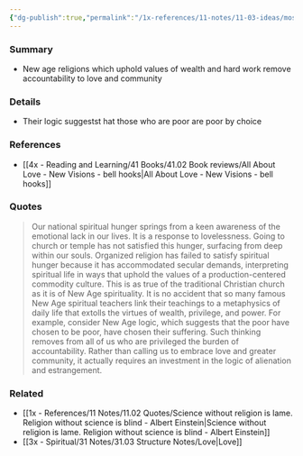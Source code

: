 ```yaml
---
{"dg-publish":true,"permalink":"/1x-references/11-notes/11-03-ideas/most-organized-religion-espouses-the-values-of-a-secular-society/","title":"Organized religion espouses the values of a secular society","created":"2025-03-27T20:56:51.801+03:00","updated":"2025-04-14T20:16:50.645+03:00"}
---
```



### Summary
- New age religions which uphold values of wealth and hard work remove accountability to love and community

### Details
- Their logic suggestst hat those who are poor are poor by choice

### References
- [[4x - Reading and Learning/41 Books/41.02 Book reviews/All About Love - New Visions - bell hooks\|All About Love - New Visions - bell hooks]]

### Quotes
> Our national spiritual hunger springs from a keen awareness of the emotional lack in our lives. It is a response to lovelessness. Going to church or temple has not satisfied this hunger, surfacing from deep within our souls. Organized religion has failed to satisfy spiritual hunger because it has accommodated secular demands, interpreting spiritual life in ways that uphold the values of a production-centered commodity culture. This is as true of the traditional Christian church as it is of New Age spirituality. It is no accident that so many famous New Age spiritual teachers link their teachings to a metaphysics of daily life that extolls the virtues of wealth, privilege, and power. For example, consider New Age logic, which suggests that the poor have chosen to be poor, have chosen their suffering. Such thinking removes from all of us who are privileged the burden of accountability. Rather than calling us to embrace love and greater community, it actually requires an investment in the logic of alienation and estrangement.

### Related
- [[1x - References/11 Notes/11.02 Quotes/Science without religion is lame. Religion without science is blind - Albert Einstein\|Science without religion is lame. Religion without science is blind - Albert Einstein]]
- [[3x - Spiritual/31 Notes/31.03 Structure Notes/Love\|Love]]

